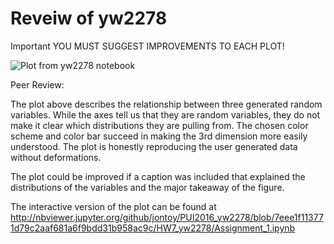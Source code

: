 # Reveiw of yw2278

Important YOU MUST SUGGEST IMPROVEMENTS TO EACH PLOT!


![Plot from yw2278 notebook](https://github.com/jontoy/PUI2016_jt2276/blob/master/HW8_jt2276/yw2278_plot_image.png)

Peer Review:

The plot above describes the relationship between three generated random variables.
While the axes tell us that they are random variables, they do not make it clear which distributions they are pulling from.
The chosen color scheme and color bar succeed in making the 3rd dimension more easily understood.
The plot is honestly reproducing the user generated data without deformations.

The plot could be improved if a caption was included that explained the distributions of the variables and the major takeaway of the figure.

The interactive version of the plot can be found at http://nbviewer.jupyter.org/github/jontoy/PUI2016_yw2278/blob/7eee1f113771d79c2aaf681a6f9bdd31b958ac9c/HW7_yw2278/Assignment_1.ipynb
